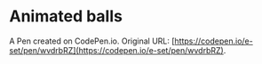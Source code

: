 # Animated balls

A Pen created on CodePen.io. Original URL: [https://codepen.io/e-set/pen/wvdrbRZ](https://codepen.io/e-set/pen/wvdrbRZ).


